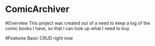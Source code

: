 ComicArchiver
=============
#Overview
This project was created out of a need to keep a log of the comic books I have, 
so that I can look up what I need to buy

#Features
Basic CRUD right now
